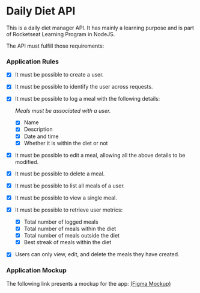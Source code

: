 # Daily Diet API

This is a daily diet manager API. It has mainly a learning purpose and is part of Rocketseat Learning Program in NodeJS.

The API must fulfill those requirements:

### Application Rules

- [x] It must be possible to create a user.
- [x] It must be possible to identify the user across requests.
- [x] It must be possible to log a meal with the following details:

  _Meals must be associated with a user._

  - [x] Name
  - [x] Description
  - [x] Date and time
  - [x] Whether it is within the diet or not

- [x] It must be possible to edit a meal, allowing all the above details to be modified.
- [x] It must be possible to delete a meal.
- [x] It must be possible to list all meals of a user.
- [x] It must be possible to view a single meal.
- [x] It must be possible to retrieve user metrics:
  - [x] Total number of logged meals
  - [x] Total number of meals within the diet
  - [x] Total number of meals outside the diet
  - [x] Best streak of meals within the diet
- [x] Users can only view, edit, and delete the meals they have created.

### Application Mockup

The following link presents a mockup for the app: [(Figma Mockup)](https://www.figma.com/community/file/1218573349379609244)
